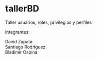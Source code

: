 # tallerBD
Taller usuarios, roles, privilegios y perfiles

Integrantes:

David Zapata<br />
Santiago Rodriguez<br />
Bladimir Ospina
